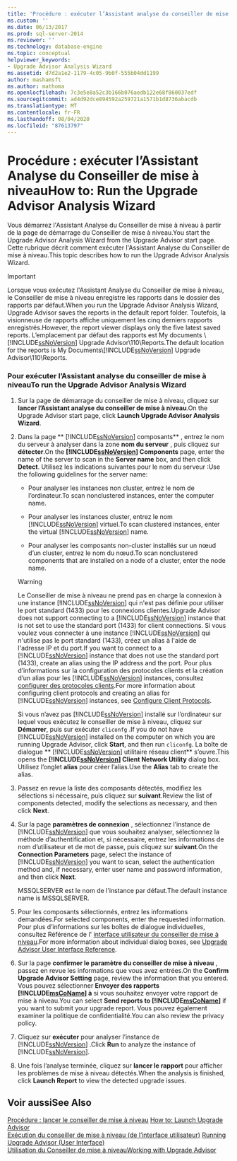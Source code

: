 ```yaml
---
title: 'Procédure : exécuter l’Assistant analyse du conseiller de mise à niveau | Microsoft Docs'
ms.custom: ''
ms.date: 06/13/2017
ms.prod: sql-server-2014
ms.reviewer: ''
ms.technology: database-engine
ms.topic: conceptual
helpviewer_keywords:
- Upgrade Advisor Analysis Wizard
ms.assetid: d7d2a1e2-1179-4c05-9b0f-555b04dd1199
author: mashamsft
ms.author: mathoma
ms.openlocfilehash: 7c3e5e8a52c3b166b076aedb122e68f860037edf
ms.sourcegitcommit: ad4d92dce894592a259721a1571b1d8736abacdb
ms.translationtype: MT
ms.contentlocale: fr-FR
ms.lasthandoff: 08/04/2020
ms.locfileid: "87613797"
---
```

# <a name="how-to-run-the-upgrade-advisor-analysis-wizard"></a><span data-ttu-id="fede8-102">Procédure : exécuter l’Assistant Analyse du Conseiller de mise à niveau</span><span class="sxs-lookup"><span data-stu-id="fede8-102">How to: Run the Upgrade Advisor Analysis Wizard</span></span>
  <span data-ttu-id="fede8-103">Vous démarrez l'Assistant Analyse du Conseiller de mise à niveau à partir de la page de démarrage du Conseiller de mise à niveau.</span><span class="sxs-lookup"><span data-stu-id="fede8-103">You start the Upgrade Advisor Analysis Wizard from the Upgrade Advisor start page.</span></span> <span data-ttu-id="fede8-104">Cette rubrique décrit comment exécuter l'Assistant Analyse du Conseiller de mise à niveau.</span><span class="sxs-lookup"><span data-stu-id="fede8-104">This topic describes how to run the Upgrade Advisor Analysis Wizard.</span></span>  
  
> [!IMPORTANT]
>  <span data-ttu-id="fede8-105">Lorsque vous exécutez l'Assistant Analyse du Conseiller de mise à niveau, le Conseiller de mise à niveau enregistre les rapports dans le dossier des rapports par défaut.</span><span class="sxs-lookup"><span data-stu-id="fede8-105">When you run the Upgrade Advisor Analysis Wizard, Upgrade Advisor saves the reports in the default report folder.</span></span> <span data-ttu-id="fede8-106">Toutefois, la visionneuse de rapports affiche uniquement les cinq derniers rapports enregistrés.</span><span class="sxs-lookup"><span data-stu-id="fede8-106">However, the report viewer displays only the five latest saved reports.</span></span> <span data-ttu-id="fede8-107">L’emplacement par défaut des rapports est My documents \\ [!INCLUDE[ssNoVersion](../../includes/ssnoversion-md.md)] Upgrade Advisor\110\Reports.</span><span class="sxs-lookup"><span data-stu-id="fede8-107">The default location for the reports is My Documents\\[!INCLUDE[ssNoVersion](../../includes/ssnoversion-md.md)] Upgrade Advisor\110\Reports.</span></span>  
  
### <a name="to-run-the-upgrade-advisor-analysis-wizard"></a><span data-ttu-id="fede8-108">Pour exécuter l’Assistant analyse du conseiller de mise à niveau</span><span class="sxs-lookup"><span data-stu-id="fede8-108">To run the Upgrade Advisor Analysis Wizard</span></span>  
  
1.  <span data-ttu-id="fede8-109">Sur la page de démarrage du conseiller de mise à niveau, cliquez sur **lancer l’Assistant analyse du conseiller de mise à niveau**.</span><span class="sxs-lookup"><span data-stu-id="fede8-109">On the Upgrade Advisor start page, click **Launch Upgrade Advisor Analysis Wizard**.</span></span>  
  
2.  <span data-ttu-id="fede8-110">Dans la page \*\* [!INCLUDE[ssNoVersion](../../includes/ssnoversion-md.md)] composants\*\* , entrez le nom du serveur à analyser dans la zone **nom du serveur** , puis cliquez sur **détecter**.</span><span class="sxs-lookup"><span data-stu-id="fede8-110">On the **[!INCLUDE[ssNoVersion](../../includes/ssnoversion-md.md)] Components** page, enter the name of the server to scan in the **Server name** box, and then click **Detect**.</span></span> <span data-ttu-id="fede8-111">Utilisez les indications suivantes pour le nom du serveur :</span><span class="sxs-lookup"><span data-stu-id="fede8-111">Use the following guidelines for the server name:</span></span>  
  
    -   <span data-ttu-id="fede8-112">Pour analyser les instances non cluster, entrez le nom de l’ordinateur.</span><span class="sxs-lookup"><span data-stu-id="fede8-112">To scan nonclustered instances, enter the computer name.</span></span>  
  
    -   <span data-ttu-id="fede8-113">Pour analyser les instances cluster, entrez le nom [!INCLUDE[ssNoVersion](../../includes/ssnoversion-md.md)] virtuel.</span><span class="sxs-lookup"><span data-stu-id="fede8-113">To scan clustered instances, enter the virtual [!INCLUDE[ssNoVersion](../../includes/ssnoversion-md.md)] name.</span></span>  
  
    -   <span data-ttu-id="fede8-114">Pour analyser les composants non-cluster installés sur un nœud d’un cluster, entrez le nom du nœud.</span><span class="sxs-lookup"><span data-stu-id="fede8-114">To scan nonclustered components that are installed on a node of a cluster, enter the node name.</span></span>  
  
    > [!WARNING]  
    >  <span data-ttu-id="fede8-115">Le Conseiller de mise à niveau ne prend pas en charge la connexion à une instance [!INCLUDE[ssNoVersion](../../includes/ssnoversion-md.md)] qui n'est pas définie pour utiliser le port standard (1433) pour les connexions clientes.</span><span class="sxs-lookup"><span data-stu-id="fede8-115">Upgrade Advisor does not support connecting to a [!INCLUDE[ssNoVersion](../../includes/ssnoversion-md.md)] instance that is not set to use the standard port (1433) for client connections.</span></span> <span data-ttu-id="fede8-116">Si vous voulez vous connecter à une instance [!INCLUDE[ssNoVersion](../../includes/ssnoversion-md.md)] qui n'utilise pas le port standard (1433), créez un alias à l'aide de l'adresse IP et du port.</span><span class="sxs-lookup"><span data-stu-id="fede8-116">If you want to connect to a [!INCLUDE[ssNoVersion](../../includes/ssnoversion-md.md)] instance that does not use the standard port (1433), create an alias using the IP address and the port.</span></span> <span data-ttu-id="fede8-117">Pour plus d’informations sur la configuration des protocoles clients et la création d’un alias pour les [!INCLUDE[ssNoVersion](../../includes/ssnoversion-md.md)] instances, consultez [configurer des protocoles clients](../../database-engine/configure-windows/configure-client-protocols.md).</span><span class="sxs-lookup"><span data-stu-id="fede8-117">For more information about configuring client protocols and creating an alias for [!INCLUDE[ssNoVersion](../../includes/ssnoversion-md.md)] instances, see [Configure Client Protocols](../../database-engine/configure-windows/configure-client-protocols.md).</span></span>  
    >   
    >  <span data-ttu-id="fede8-118">Si vous n’avez pas [!INCLUDE[ssNoVersion](../../includes/ssnoversion-md.md)] installé sur l’ordinateur sur lequel vous exécutez le conseiller de mise à niveau, cliquez sur **Démarrer**, puis sur exécuter `cliconfg` .</span><span class="sxs-lookup"><span data-stu-id="fede8-118">If you do not have [!INCLUDE[ssNoVersion](../../includes/ssnoversion-md.md)] installed on the computer on which you are running Upgrade Advisor, click **Start**, and then run  `cliconfg`.</span></span> <span data-ttu-id="fede8-119">La boîte de dialogue \*\* [!INCLUDE[ssNoVersion](../../includes/ssnoversion-md.md)] utilitaire réseau client\*\* s’ouvre.</span><span class="sxs-lookup"><span data-stu-id="fede8-119">This opens the **[!INCLUDE[ssNoVersion](../../includes/ssnoversion-md.md)] Client Network Utility** dialog box.</span></span> <span data-ttu-id="fede8-120">Utilisez l’onglet **alias** pour créer l’alias.</span><span class="sxs-lookup"><span data-stu-id="fede8-120">Use the **Alias** tab to create the alias.</span></span>  
  
3.  <span data-ttu-id="fede8-121">Passez en revue la liste des composants détectés, modifiez les sélections si nécessaire, puis cliquez sur **suivant**.</span><span class="sxs-lookup"><span data-stu-id="fede8-121">Review the list of components detected, modify the selections as necessary, and then click **Next**.</span></span>  
  
4.  <span data-ttu-id="fede8-122">Sur la page **paramètres de connexion** , sélectionnez l’instance de [!INCLUDE[ssNoVersion](../../includes/ssnoversion-md.md)] que vous souhaitez analyser, sélectionnez la méthode d’authentification et, si nécessaire, entrez les informations de nom d’utilisateur et de mot de passe, puis cliquez sur **suivant**.</span><span class="sxs-lookup"><span data-stu-id="fede8-122">On the **Connection Parameters** page, select the instance of [!INCLUDE[ssNoVersion](../../includes/ssnoversion-md.md)] you want to scan, select the authentication method and, if necessary, enter user name and password information, and then click **Next**.</span></span>  
  
     <span data-ttu-id="fede8-123">MSSQLSERVER est le nom de l'instance par défaut.</span><span class="sxs-lookup"><span data-stu-id="fede8-123">The default instance name is MSSQLSERVER.</span></span>  
  
5.  <span data-ttu-id="fede8-124">Pour les composants sélectionnés, entrez les informations demandées.</span><span class="sxs-lookup"><span data-stu-id="fede8-124">For selected components, enter the requested information.</span></span> <span data-ttu-id="fede8-125">Pour plus d’informations sur les boîtes de dialogue individuelles, consultez Référence de l' [interface utilisateur du conseiller de mise à niveau](../../../2014/sql-server/install/upgrade-advisor-user-interface-reference.md).</span><span class="sxs-lookup"><span data-stu-id="fede8-125">For more information about individual dialog boxes, see [Upgrade Advisor User Interface Reference](../../../2014/sql-server/install/upgrade-advisor-user-interface-reference.md).</span></span>  
  
6.  <span data-ttu-id="fede8-126">Sur la page **confirmer le paramètre du conseiller de mise à niveau** , passez en revue les informations que vous avez entrées.</span><span class="sxs-lookup"><span data-stu-id="fede8-126">On the **Confirm Upgrade Advisor Setting** page, review the information that you entered.</span></span> <span data-ttu-id="fede8-127">Vous pouvez sélectionner **Envoyer des rapports [!INCLUDE[msCoName](../../includes/msconame-md.md)] à** si vous souhaitez envoyer votre rapport de mise à niveau.</span><span class="sxs-lookup"><span data-stu-id="fede8-127">You can select **Send reports to [!INCLUDE[msCoName](../../includes/msconame-md.md)]** if you want to submit your upgrade report.</span></span> <span data-ttu-id="fede8-128">Vous pouvez également examiner la politique de confidentialité.</span><span class="sxs-lookup"><span data-stu-id="fede8-128">You can also review the privacy policy.</span></span>  
  
7.  <span data-ttu-id="fede8-129">Cliquez sur **exécuter** pour analyser l’instance de [!INCLUDE[ssNoVersion](../../includes/ssnoversion-md.md)] .</span><span class="sxs-lookup"><span data-stu-id="fede8-129">Click **Run** to analyze the instance of [!INCLUDE[ssNoVersion](../../includes/ssnoversion-md.md)].</span></span>  
  
8.  <span data-ttu-id="fede8-130">Une fois l’analyse terminée, cliquez sur **lancer le rapport** pour afficher les problèmes de mise à niveau détectés.</span><span class="sxs-lookup"><span data-stu-id="fede8-130">When the analysis is finished, click **Launch Report** to view the detected upgrade issues.</span></span>  
  
## <a name="see-also"></a><span data-ttu-id="fede8-131">Voir aussi</span><span class="sxs-lookup"><span data-stu-id="fede8-131">See Also</span></span>  
 <span data-ttu-id="fede8-132">[Procédure : lancer le conseiller de mise à niveau](../../../2014/sql-server/install/how-to-launch-upgrade-advisor.md) </span><span class="sxs-lookup"><span data-stu-id="fede8-132">[How to: Launch Upgrade Advisor](../../../2014/sql-server/install/how-to-launch-upgrade-advisor.md) </span></span>  
 <span data-ttu-id="fede8-133">[Exécution du conseiller de mise à niveau &#40;de l’interface utilisateur&#41;](../../../2014/sql-server/install/running-upgrade-advisor-user-interface.md) </span><span class="sxs-lookup"><span data-stu-id="fede8-133">[Running Upgrade Advisor &#40;User Interface&#41;](../../../2014/sql-server/install/running-upgrade-advisor-user-interface.md) </span></span>  
 [<span data-ttu-id="fede8-134">Utilisation du Conseiller de mise à niveau</span><span class="sxs-lookup"><span data-stu-id="fede8-134">Working with Upgrade Advisor</span></span>](../../../2014/sql-server/install/working-with-upgrade-advisor.md)  
  
  
